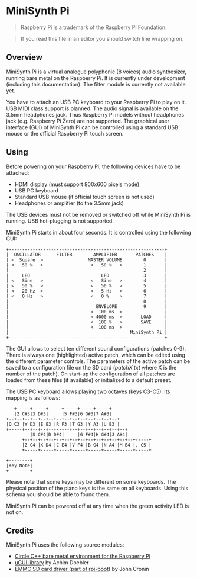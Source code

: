 MiniSynth Pi
============

> Raspberry Pi is a trademark of the Raspberry Pi Foundation.

> If you read this file in an editor you should switch line wrapping on.

Overview
--------

MiniSynth Pi is a virtual analogue polyphonic (8 voices) audio synthesizer, running bare metal on the Raspberry Pi. It is currently under development (including this documentation). The filter module is currently not available yet.

You have to attach an USB PC keyboard to your Raspberry Pi to play on it. USB MIDI class support is planned. The audio signal is available on the 3.5mm headphones jack. Thus Raspberry Pi models without headphones jack (e.g. Raspberry Pi Zero) are not supported. The graphical user interface (GUI) of MiniSynth Pi can be controlled using a standard USB mouse or the official Raspberry Pi touch screen.

Using
-----

Before powering on your Raspberry Pi, the following devices have to be attached:

* HDMI display (must support 800x600 pixels mode)
* USB PC keyboard
* Standard USB mouse (if official touch screen is not used)
* Headphones or amplifier (to the 3.5mm jack)

The USB devices must not be removed or switched off while MiniSynth Pi is running. USB hot-plugging is not supported.

MiniSynth Pi starts in about four seconds. It is controlled using the following GUI:

	+-----------------------------------------------------------+
	|  OSCILLATOR      FILTER        AMPLIFIER       PATCHES    |
	| <  Square  >                 MASTER VOLUME        0       |
	| <   50 %   >                  <   50 %   >        1       |
	|                                                   2       |
	|     LFO                           LFO             3       |
	| <   Sine   >                  <   Sine   >        4       |
	| <   50 %   >                  <   50 %   >        5       |
	| <   20 Hz  >                  <   5 Hz   >        6       |
	| <   0 Hz   >                  <   0 %    >        7       |
	|                                                   8       |
	|                                 ENVELOPE          9       |
	|                               <  100 ms  >                |
	|                               < 4000 ms  >       LOAD     |
	|                               <  100 %   >       SAVE     |
	|                               <  100 ms  >                |
	|                                              MiniSynth Pi |
	+-----------------------------------------------------------+

The GUI allows to select ten different sound configurations (patches 0-9). There is always one (highlighted) active patch, which can be edited using the different parameter controls. The parameters of the active patch can be saved to a configuration file on the SD card (*patchX.txt* where X is the number of the patch). On start-up the configuration of all patches are loaded from these files (if available) or initialized to a default preset.

The USB PC keyboard allows playing two octaves (keys C3-C5). Its mapping is as follows:

	   +-----+-----+     +-----+-----+-----+
	   |2 C#3|3 D#3|     |5 F#3|6 G#3|7 A#3|
	+--+--+--+--+--+--+--+--+--+--+--+--+--+--+
	|Q C3 |W D3 |E E3 |R F3 |T G3 |Y A3 |U B3 |
	+-----+--+--+--+--+--+--+--+--+--+--+--+--+--+
	         |S C#4|D D#4|     |G F#4|H G#4|J A#4|
	      +--+--+--+--+--+--+--+--+--+--+--+--+--+--+-----+
	      |Z C4 |X D4 |C E4 |V F4 |B G4 |N A4 |M B4 |, C5 |
	      +-----+-----+-----+-----+-----+-----+-----+-----+

	+--------+
	|Key Note|
	+--------+

Please note that some keys may be different on some keyboards. The physical position of the piano keys is the same on all keyboards. Using this schema you should be able to found them.

MiniSynth Pi can be powered off at any time when the green activity LED is not on.

Credits
-------

MiniSynth Pi uses the following source modules:

* [Circle C++ bare metal environment for the Raspberry Pi](https://github.com/rsta2/circle/)
* [uGUI library](http://www.embeddedlightning.com/ugui/) by Achim Doebler
* [EMMC SD card driver (part of rpi-boot)](https://github.com/jncronin/rpi-boot/blob/master/emmc.c) by John Cronin
